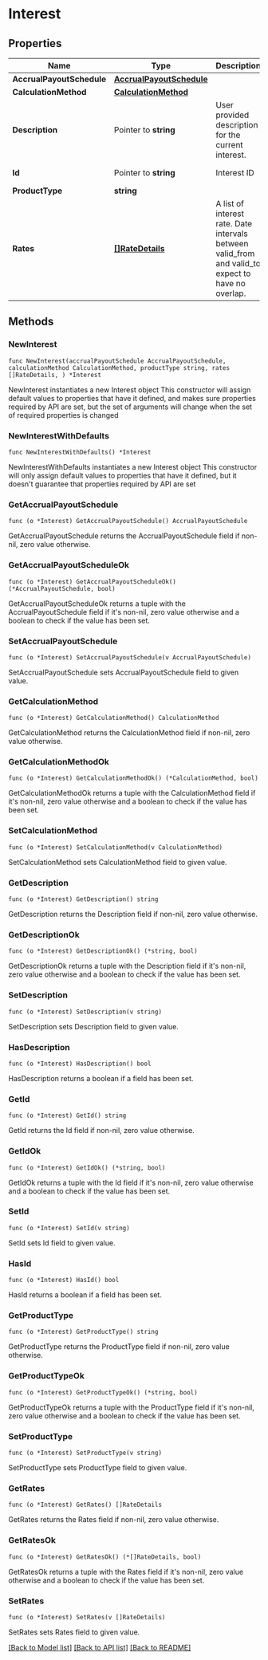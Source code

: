# Interest

## Properties

Name | Type | Description | Notes
------------ | ------------- | ------------- | -------------
**AccrualPayoutSchedule** | [**AccrualPayoutSchedule**](AccrualPayoutSchedule.md) |  | 
**CalculationMethod** | [**CalculationMethod**](CalculationMethod.md) |  | 
**Description** | Pointer to **string** | User provided description for the current interest. | [optional] 
**Id** | Pointer to **string** | Interest ID | [optional] [readonly] 
**ProductType** | **string** |  | 
**Rates** | [**[]RateDetails**](RateDetails.md) | A list of interest rate. Date intervals between valid_from and valid_to expect to have no overlap.  | 

## Methods

### NewInterest

`func NewInterest(accrualPayoutSchedule AccrualPayoutSchedule, calculationMethod CalculationMethod, productType string, rates []RateDetails, ) *Interest`

NewInterest instantiates a new Interest object
This constructor will assign default values to properties that have it defined,
and makes sure properties required by API are set, but the set of arguments
will change when the set of required properties is changed

### NewInterestWithDefaults

`func NewInterestWithDefaults() *Interest`

NewInterestWithDefaults instantiates a new Interest object
This constructor will only assign default values to properties that have it defined,
but it doesn't guarantee that properties required by API are set

### GetAccrualPayoutSchedule

`func (o *Interest) GetAccrualPayoutSchedule() AccrualPayoutSchedule`

GetAccrualPayoutSchedule returns the AccrualPayoutSchedule field if non-nil, zero value otherwise.

### GetAccrualPayoutScheduleOk

`func (o *Interest) GetAccrualPayoutScheduleOk() (*AccrualPayoutSchedule, bool)`

GetAccrualPayoutScheduleOk returns a tuple with the AccrualPayoutSchedule field if it's non-nil, zero value otherwise
and a boolean to check if the value has been set.

### SetAccrualPayoutSchedule

`func (o *Interest) SetAccrualPayoutSchedule(v AccrualPayoutSchedule)`

SetAccrualPayoutSchedule sets AccrualPayoutSchedule field to given value.


### GetCalculationMethod

`func (o *Interest) GetCalculationMethod() CalculationMethod`

GetCalculationMethod returns the CalculationMethod field if non-nil, zero value otherwise.

### GetCalculationMethodOk

`func (o *Interest) GetCalculationMethodOk() (*CalculationMethod, bool)`

GetCalculationMethodOk returns a tuple with the CalculationMethod field if it's non-nil, zero value otherwise
and a boolean to check if the value has been set.

### SetCalculationMethod

`func (o *Interest) SetCalculationMethod(v CalculationMethod)`

SetCalculationMethod sets CalculationMethod field to given value.


### GetDescription

`func (o *Interest) GetDescription() string`

GetDescription returns the Description field if non-nil, zero value otherwise.

### GetDescriptionOk

`func (o *Interest) GetDescriptionOk() (*string, bool)`

GetDescriptionOk returns a tuple with the Description field if it's non-nil, zero value otherwise
and a boolean to check if the value has been set.

### SetDescription

`func (o *Interest) SetDescription(v string)`

SetDescription sets Description field to given value.

### HasDescription

`func (o *Interest) HasDescription() bool`

HasDescription returns a boolean if a field has been set.

### GetId

`func (o *Interest) GetId() string`

GetId returns the Id field if non-nil, zero value otherwise.

### GetIdOk

`func (o *Interest) GetIdOk() (*string, bool)`

GetIdOk returns a tuple with the Id field if it's non-nil, zero value otherwise
and a boolean to check if the value has been set.

### SetId

`func (o *Interest) SetId(v string)`

SetId sets Id field to given value.

### HasId

`func (o *Interest) HasId() bool`

HasId returns a boolean if a field has been set.

### GetProductType

`func (o *Interest) GetProductType() string`

GetProductType returns the ProductType field if non-nil, zero value otherwise.

### GetProductTypeOk

`func (o *Interest) GetProductTypeOk() (*string, bool)`

GetProductTypeOk returns a tuple with the ProductType field if it's non-nil, zero value otherwise
and a boolean to check if the value has been set.

### SetProductType

`func (o *Interest) SetProductType(v string)`

SetProductType sets ProductType field to given value.


### GetRates

`func (o *Interest) GetRates() []RateDetails`

GetRates returns the Rates field if non-nil, zero value otherwise.

### GetRatesOk

`func (o *Interest) GetRatesOk() (*[]RateDetails, bool)`

GetRatesOk returns a tuple with the Rates field if it's non-nil, zero value otherwise
and a boolean to check if the value has been set.

### SetRates

`func (o *Interest) SetRates(v []RateDetails)`

SetRates sets Rates field to given value.



[[Back to Model list]](../README.md#documentation-for-models) [[Back to API list]](../README.md#documentation-for-api-endpoints) [[Back to README]](../README.md)


